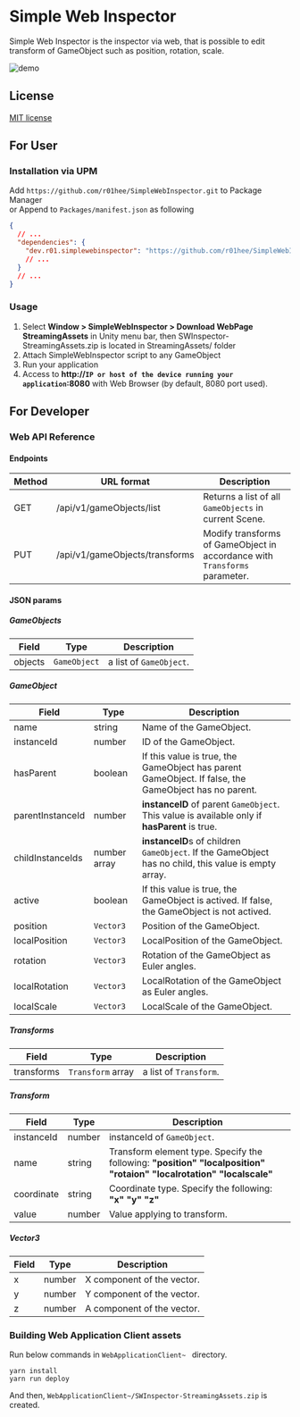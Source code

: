 # Simple Web Inspector

Simple Web Inspector is the inspector via web, that is possible to edit transform of GameObject such as position, rotation, scale.

![demo](https://raw.githubusercontent.com/wiki/r01hee/SimpleWebInspector/images/demo.gif)

## License

[MIT license](LICENSE)

## For User
### Installation via UPM
Add `https://github.com/r01hee/SimpleWebInspector.git` to Package Manager  
or Append to `Packages/manifest.json` as following
```json
{
  // ...
  "dependencies": {
    "dev.r01.simplewebinspector": "https://github.com/r01hee/SimpleWebInspector.git",
    // ...
  }
  // ...
}
```

### Usage

1. Select **Window > SimpleWebInspector > Download WebPage StreamingAssets** in Unity menu bar, then SWInspector-StreamingAssets.zip is located in StreamingAssets/ folder
2. Attach SimpleWebInspector script to any GameObject
3. Run your application
4. Access to **http://`IP or host of the device running your application`:8080** with Web Browser (by default, 8080 port used).

## For Developer
### Web API Reference
#### Endpoints
| Method | URL format | Description |
| ------ | ---------- | ----------- |
| GET    | /api/v1/gameObjects/list | Returns a list of all `GameObjects` in current Scene. |
| PUT    | /api/v1/gameObjects/transforms | Modify transforms of GameObject in accordance with `Transforms` parameter. |

#### JSON params
##### GameObjects
| Field | Type | Description |
| ----- | ---- | ----------- |
| objects | `GameObject` | a list of `GameObject`. |
 
##### GameObject
 
| Field | Type | Description |
| ----- | ---- | ----------- |
| name | string | Name of the GameObject. |
| instanceId | number | ID of the GameObject. |
| hasParent | boolean | If this value is true, the GameObject has parent GameObject. If false, the GameObject has no parent. |
| parentInstanceId | number | **instanceID** of parent `GameObject`. This value is available only if **hasParent** is true. |
| childInstanceIds | number array | **instanceID**s of children `GameObject`. If the GameObject has no child, this value is empty array. |
| active | boolean | If this value is true, the GameObject is actived. If false, the GameObject is not actived. |
| position | `Vector3` | Position of the GameObject. |
| localPosition | `Vector3` | LocalPosition of the GameObject. |
| rotation | `Vector3` | Rotation of the GameObject as Euler angles. |
| localRotation | `Vector3` | LocalRotation of the GameObject as Euler angles. |
| localScale | `Vector3` | LocalScale of the GameObject. |

##### Transforms
| Field | Type | Description |
| ----- | ---- | ----------- |
| transforms | `Transform` array | a list of `Transform`. |

##### Transform
| Field | Type | Description |
| ----- | ---- | ----------- |
| instanceId | number | instanceId of `GameObject`. |
| name | string | Transform element type. Specify the following: **"position"** **"localposition"** **"rotaion"** **"localrotation"** **"localscale"** |
| coordinate | string | Coordinate type. Specify the following: **"x"** **"y"** **"z"** 
| value | number | Value applying to transform. |

##### Vector3
| Field | Type | Description |
| ----- | ---- | ----------- |
| x | number | X component of the vector. |
| y | number | Y component of the vector. |
| z | number | A component of the vector. |

### Building Web Application Client assets

Run below commands in `WebApplicationClient~ ` directory.

```console
yarn install
yarn run deploy
```

And then, `WebApplicationClient~/SWInspector-StreamingAssets.zip` is created.